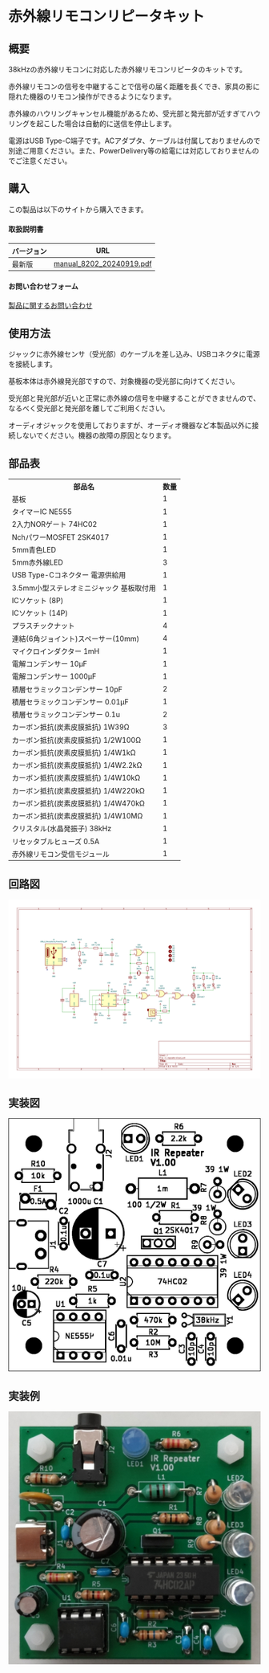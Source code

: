 # 赤外線リモコンリピータキット

## 概要
38kHzの赤外線リモコンに対応した赤外線リモコンリピータのキットです。

赤外線リモコンの信号を中継することで信号の届く距離を長くでき、家具の影に隠れた機器のリモコン操作ができるようになります。

赤外線のハウリングキャンセル機能があるため、受光部と発光部が近すぎてハウリングを起こした場合は自動的に送信を停止します。

電源はUSB Type-C端子です。ACアダプタ、ケーブルは付属しておりませんので別途ご用意ください。また、PowerDelivery等の給電には対応しておりませんのでご注意ください。

## 購入
この製品は以下のサイトから購入できます。  

#### 取扱説明書

<table>
  <thead>
    <tr>
      <th>バージョン</th>
      <th>URL</th>
    </tr>
  </thead>
  <tbody>
    <tr>
        <td>最新版</td>
        <td><a href="./manual_8202_20240919.pdf">manual_8202_20240919.pdf</a></td>
    </tr>
  </tbody>
</table>

#### お問い合わせフォーム
[製品に関するお問い合わせ](https://forms.gle/Fn5E3byABXJ8P5sbA)


## 使用方法
ジャックに赤外線センサ（受光部）のケーブルを差し込み、USBコネクタに電源を接続します。

基板本体は赤外線発光部ですので、対象機器の受光部に向けてください。

受光部と発光部が近いと正常に赤外線の信号を中継することができませんので、なるべく受光部と発光部を離してご利用ください。

オーディオジャックを使用しておりますが、オーディオ機器など本製品以外に接続しないでください。機器の故障の原因となります。

## 部品表
<table>
  <tr>
    <th>部品名</th>
    <th>数量</th>
  </tr>
  <tr><td>基板</td><td>1</td></tr>
  <tr><td>タイマーIC NE555</td><td>1</td></tr>
  <tr><td>2入力NORゲート 74HC02</td><td>1</td></tr>
  <tr><td>NchパワーMOSFET 2SK4017</td><td>1</td></tr>
  <tr><td>5mm青色LED</td><td>1</td></tr>
  <tr><td>5mm赤外線LED</td><td>3</td></tr>
  <tr><td>USB Type-Cコネクター 電源供給用</td><td>1</td></tr>
  <tr><td>3.5mm小型ステレオミニジャック 基板取付用</td><td>1</td></tr>
  <tr><td>ICソケット (8P)</td><td>1</td></tr>
  <tr><td>ICソケット (14P)</td><td>1</td></tr>
  <tr><td>プラスチックナット</td><td>4</td></tr>
  <tr><td>連結(6角ジョイント)スペーサー(10mm)</td><td>4</td></tr>
  <tr><td>マイクロインダクター 1mH</td><td>1</td></tr>
  <tr><td>電解コンデンサー 10μF</td><td>1</td></tr>
  <tr><td>電解コンデンサー 1000μF</td><td>1</td></tr>
  <tr><td>積層セラミックコンデンサー 10pF</td><td>2</td></tr>
  <tr><td>積層セラミックコンデンサー 0.01μF</td><td>1</td></tr>
  <tr><td>積層セラミックコンデンサー 0.1u</td><td>2</td></tr>
  <tr><td>カーボン抵抗(炭素皮膜抵抗) 1W39Ω</td><td>3</td></tr>
  <tr><td>カーボン抵抗(炭素皮膜抵抗) 1/2W100Ω</td><td>1</td></tr>
  <tr><td>カーボン抵抗(炭素皮膜抵抗) 1/4W1kΩ</td><td>1</td></tr>
  <tr><td>カーボン抵抗(炭素皮膜抵抗) 1/4W2.2kΩ</td><td>1</td></tr>
  <tr><td>カーボン抵抗(炭素皮膜抵抗) 1/4W10kΩ</td><td>1</td></tr>
  <tr><td>カーボン抵抗(炭素皮膜抵抗) 1/4W220kΩ</td><td>1</td></tr>
  <tr><td>カーボン抵抗(炭素皮膜抵抗) 1/4W470kΩ</td><td>1</td></tr>
  <tr><td>カーボン抵抗(炭素皮膜抵抗) 1/4W10MΩ</td><td>1</td></tr>
  <tr><td>クリスタル(水晶発振子) 38kHz</td><td>1</td></tr>
  <tr><td>リセッタブルヒューズ 0.5A</td><td>1</td></tr>
  <tr><td>赤外線リモコン受信モジュール</td><td>1</td></tr>
</table>

## 回路図
[![回路図](./img/schematic.jpg)](./img/schematic.jpg)

## 実装図
[![実装図](./img/implementation-diagram.jpg)](./img/implementation-diagram.jpg)

## 実装例
[![実装例](./img/implementation-example.jpg)](./img/implementation-example.jpg)
